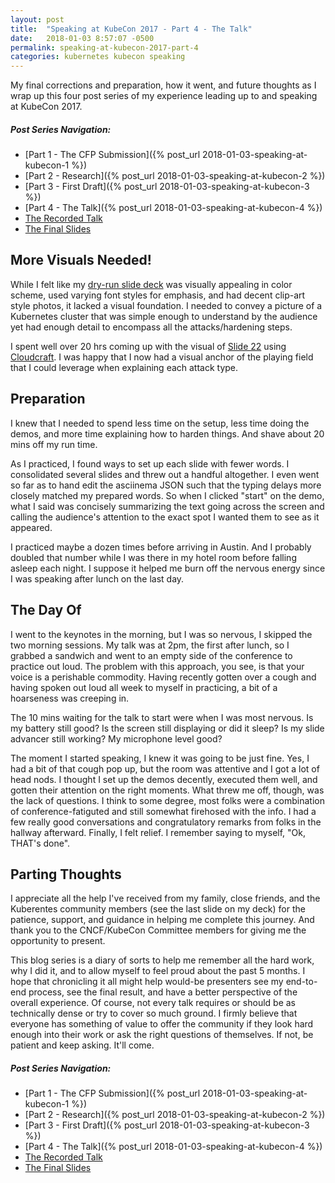 ```yaml
---
layout: post
title:  "Speaking at KubeCon 2017 - Part 4 - The Talk"
date:   2018-01-03 8:57:07 -0500
permalink: speaking-at-kubecon-2017-part-4
categories: kubernetes kubecon speaking
---
```


My final corrections and preparation, how it went, and future thoughts as I wrap up this four post series of my experience leading up to and speaking at KubeCon 2017.

##### Post Series Navigation:

* [Part 1 - The CFP Submission]({% post_url 2018-01-03-speaking-at-kubecon-1 %})
* [Part 2 - Research]({% post_url 2018-01-03-speaking-at-kubecon-2 %})
* [Part 3 - First Draft]({% post_url 2018-01-03-speaking-at-kubecon-3 %})
* [Part 4 - The Talk]({% post_url 2018-01-03-speaking-at-kubecon-4 %})
* [The Recorded Talk](https://www.youtube.com/watch?v=vTgQLzeBfRU)
* [The Final Slides](http://goo.gl/TNRxtd)

## More Visuals Needed!

While I felt like my [dry-run slide deck](http://goo.gl/p42Shd) was visually appealing in color scheme, used varying font styles for emphasis, and had decent clip-art style photos, it lacked a visual foundation.  I needed to convey a picture of a Kubernetes cluster that was simple enough to understand by the audience yet had enough detail to encompass all the attacks/hardening steps.

I spent well over 20 hrs coming up with the visual of [Slide 22](http://goo.gl/TNRxtd/#22) using [Cloudcraft](https://cloudcraft.co).  I was happy that I now had a visual anchor of the playing field that I could leverage when explaining each attack type.

## Preparation

I knew that I needed to spend less time on the setup, less time doing the demos, and more time explaining how to harden things.  And shave about 20 mins off my run time.

As I practiced, I found ways to set up each slide with fewer words.  I consolidated several slides and threw out a handful altogether.  I even went so far as to hand edit the asciinema JSON such that the typing delays more closely matched my prepared words.  So when I clicked "start" on the demo, what I said was concisely summarizing the text going across the screen and calling the audience's attention to the exact spot I wanted them to see as it appeared.

I practiced maybe a dozen times before arriving in Austin.  And I probably doubled that number while I was there in my hotel room before falling asleep each night.  I suppose it helped me burn off the nervous energy since I was speaking after lunch on the last day.

## The Day Of

I went to the keynotes in the morning, but I was so nervous, I skipped the two morning sessions.  My talk was at 2pm, the first after lunch, so I grabbed a sandwich and went to an empty side of the conference to practice out loud.  The problem with this approach, you see, is that your voice is a perishable commodity.  Having recently gotten over a cough and having spoken out loud all week to myself in practicing, a bit of a hoarseness was creeping in.

The 10 mins waiting for the talk to start were when I was most nervous.  Is my battery still good?  Is the screen still displaying or did it sleep?  Is my slide advancer still working?  My microphone level good? 

The moment I started speaking, I knew it was going to be just fine.  Yes, I had a bit of that cough pop up, but the room was attentive and I got a lot of head nods.  I thought I set up the demos decently, executed them well, and gotten their attention on the right moments.  What threw me off, though, was the lack of questions.  I think to some degree, most folks were a combination of conference-fatiguted and still somewhat firehosed with the info.  I had a few really good conversations and congratulatory remarks from folks in the hallway afterward. Finally, I felt relief.  I remember saying to myself, "Ok, THAT's done".

## Parting Thoughts

I appreciate all the help I've received from my family, close friends, and the Kuberentes community members (see the last slide on my deck) for the patience, support, and guidance in helping me complete this journey.  And thank you to the CNCF/KubeCon Committee members for giving me the opportunity to present.

This blog series is a diary of sorts to help me remember all the hard work, why I did it, and to allow myself to feel proud about the past 5 months.  I hope that chronicling it all might help would-be presenters see my end-to-end process, see the final result, and have a better perspective of the overall experience.  Of course, not every talk requires or should be as technically dense or try to cover so much ground.  I firmly believe that everyone has something of value to offer the community if they look hard enough into their work or ask the right questions of themselves.  If not, be patient and keep asking.  It'll come.

##### Post Series Navigation:

* [Part 1 - The CFP Submission]({% post_url 2018-01-03-speaking-at-kubecon-1 %})
* [Part 2 - Research]({% post_url 2018-01-03-speaking-at-kubecon-2 %})
* [Part 3 - First Draft]({% post_url 2018-01-03-speaking-at-kubecon-3 %})
* [Part 4 - The Talk]({% post_url 2018-01-03-speaking-at-kubecon-4 %})
* [The Recorded Talk](https://www.youtube.com/watch?v=vTgQLzeBfRU)
* [The Final Slides](http://goo.gl/TNRxtd)